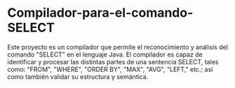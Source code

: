# Compilador-para-el-comando-SELECT
Este proyecto es un compilador que permite el reconocimiento y análisis del comando "SELECT" en el lenguaje Java. El compilador es capaz de identificar y procesar las distintas partes de una sentencia SELECT, tales como: "FROM", "WHERE", "ORDER BY", "MAX", "AVG", "LEFT," etc.; así como también validar su estructura y semántica.
